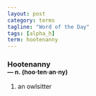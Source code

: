 ```yaml
---
layout: post
category: terms
tagline: "Word of the Day"
tags: [alpha_h]
term: hootenanny
---
```


<h3>Hootenanny<br/> <small>&mdash; n. (hoo<span>&middot;</span>ten<span>&middot;</span>an<span>&middot;</span>ny)</small></h3>
<p><ol><li>an owlsitter</li>
</ol></p>
